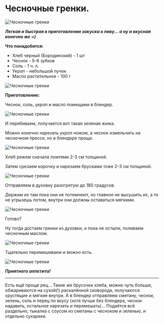 # Чесночные гренки.

![Чесночные гренки](/images/Kulinar/Salad/chesnochnie_grenki.jpg 'Чесночные гренки')

_**Легкая и быстрая в приготовлении закуска к пиву... а ну и вкусная конечно же =)**_

**Что понадобится:**

- Хлеб черный (Бородинский) - 1 шт
- Чеснок - 5-6 зубков
- Соль - 1 ч. л.
- Укроп - небольшой пучок
- Масло растительное - 100 г

![Чесночные гренки](/images/Kulinar/Salad/chesnochnie_grenki-01.jpg 'Чесночные гренки')

**Приготовление:**

Чеснок, соль, укроп и масло помещаем в блендер.

![Чесночные гренки](/images/Kulinar/Salad/chesnochnie_grenki-02.jpg 'Чесночные гренки')

И перебиваем, получается вот такая зеленая жижа.

Можно конечно нарезать укроп ножом, а чеснок измельчить на чесночном прессе, но в блендере проще.

![Чесночные гренки](/images/Kulinar/Salad/chesnochnie_grenki-03.jpg 'Чесночные гренки')

Хлеб режем сначала ломтями 2-3 см толщиной.

Затем срезаем корочку и нарезаем брусками тоже 2-3 см толщиной.

![Чесночные гренки](/images/Kulinar/Salad/chesnochnie_grenki-04.jpg 'Чесночные гренки')

Отправляем в духовку разогретую до 180 градусов.

Держим их там пока они не потемнеют, но главное не высушить их, а то не угрызешь потом, внутри они должны оставаться мягкими.

![Чесночные гренки](/images/Kulinar/Salad/chesnochnie_grenki-05.jpg  'Чесночные гренки')

Готово?

Ну тогда достаем гренки из духовки, и пока не остыли, поливаем чесночным маслом.

![Чесночные гренки](/images/Kulinar/Salad/chesnochnie_grenki-06.jpg 'Чесночные гренки')

Тщательно перемешиваем и можно есть.

![Чесночные гренки](/images/Kulinar/Salad/chesnochnie_grenki-07.jpg 'Чесночные гренки')

***Приятного аппетита!***

---------------------------------------------------
Есть ещё проще рец... Такие же брусочки хлеба, можно чуть больше, обжариваются на сухой(!) раскалённой сковороде,
получаются хрустящие и мягкие внутри. А в блендер отправляем сметану, чеснок, зелень, соль и перец по вкусу (хотя лучше
без блендера, чеснок надавить, остальное нарезать и перемешать)... Подаётся всё раздельно, тыкалка с соусом из сметаны с
чесноком и зеленью, и отдельно сухарики.
